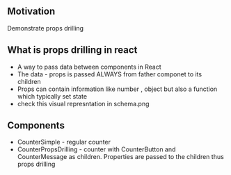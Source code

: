 <h2>Motivation</h2>
Demonstrate props drilling

<h2>What is props drilling in react</h2>
<ul>
<li>A way to pass data between components in React</li>
<li>The data - props is passed ALWAYS from father componet to its children</li>
<li>Props can contain information like number , object but also a function which typically set state</li>
<li>check this visual represntation in schema.png</li>
</ul>

<h2>Components</h2>
<ul>
<li>CounterSimple - regular counter</li>
<li>CounterPropsDrilling - counter with CounterButton and CounterMessage as children. Properties are passed to the children thus props drilling</li>

</ul>
